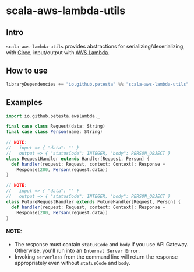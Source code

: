 scala-aws-lambda-utils
======================

## Intro
`scala-aws-lambda-utils` provides abstractions for serializing/deserializing, with [Circe], input/output with [AWS Lambda].

## How to use
```scala
libraryDependencies += "io.github.petesta" %% "scala-aws-lambda-utils" % "0.1.1"
```

## Examples
```scala
import io.github.petesta.awslambda._

final case class Request(data: String)
final case class Person(name: String)

// NOTE:
//   input => { "data": "" }
//   output => { "statusCode": INTEGER, "body": PERSON_OBJECT }
class RequestHandler extends Handler[Request, Person] {
  def handler(request: Request, context: Context): Response =
    Response(200, Person(request.data))
}

// NOTE:
//   input => { "data": "" }
//   output => { "statusCode": INTEGER, "body": PERSON_OBJECT }
class FutureRequestHandler extends FutureHandler[Request, Person] {
  def handler(request: Request, context: Context): Response =
    Response(200, Person(request.data))
}
```

#### NOTE:
* The response must contain `statusCode` and `body` if you use API Gateway. Otherwise, you'll run into an `Internal Server Error`.
* Invoking `serverless` from the command line will return the response appropriately even without `statusCode` and `body`.

[AWS Lambda]: https://aws.amazon.com/lambda/
[Circe]: https://circe.github.io/circe/
